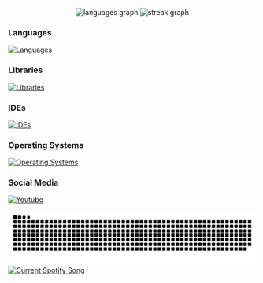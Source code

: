 <div align="center">
  <img src="https://github-readme-stats.vercel.app/api/top-langs?username=mateie&locale=en&hide_title=false&layout=compact&card_width=320&langs_count=5&theme=gotham&hide_border=false" height="150" alt="languages graph"  />
  <img src="https://streak-stats.demolab.com?user=mateie&locale=en&mode=daily&theme=gotham&hide_border=false&border_radius=5" height="150" alt="streak graph"  />
</div>

### Languages
[![Languages](https://skillicons.dev/icons?i=ts,js,java,php,cpp,python,graphql)](https://mateie.dev)

### Libraries
[![Libraries](https://skillicons.dev/icons?i=react,redux,tailwind,vite,electron,tauri)](https://mateie.dev)

### IDEs
[![IDEs](https://skillicons.dev/icons?i=vscode,idea)](https://mateie.dev)

### Operating Systems
[![Operating Systems](https://skillicons.dev/icons?i=arch,windows,apple)](https://mateie.dev)

### Social Media
[![Youtube](https://img.shields.io/static/v1?message=Youtube&logo=youtube&label=&color=FF0000&logoColor=white&labelColor=&style=for-the-badge)](https://www.youtube.com/channel/UCyEKmtPWdnhMnxT_80XF25Q")

<img src="https://raw.githubusercontent.com/mateie/mateie/output/snake.svg" alt="Snake animation" />

<br clear="both">

<div align="left">
<a href="https://mateie.pythonanywhere.com/link">
  <img
    src="https://mateie.pythonanywhere.com?scan=true&eq_color=rainbow&theme=dark"
    alt="Current Spotify Song"
  />
</a>
</div>
